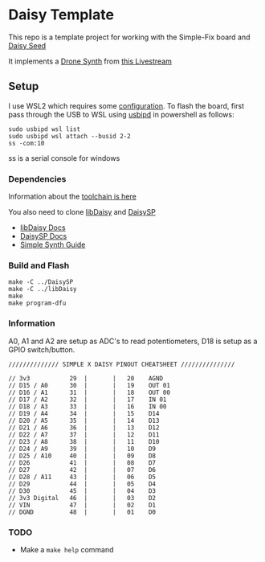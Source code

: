 # Daisy Template
This repo is a template project for working with the Simple-Fix board and [Daisy Seed](https://www.electro-smith.com/daisy/daisy)

It implements a [Drone Synth](https://github.com/Synthux-Academy/simple-examples/tree/main/daisyduino/simple-multivoice-drone) from [this Livestream](https://youtu.be/aPIAkeeGB0Q)

## Setup
I use WSL2 which requires some [configuration](https://blog.golioth.io/program-mcu-from-wsl2-with-usb-support/).
To flash the board, first pass through the USB to WSL using [usbipd](https://github.com/dorssel/usbipd-win) in powershell as follows:
```
sudo usbipd wsl list
sudo usbipd wsl attach --busid 2-2
ss -com:10
```
ss is a serial console for windows

### Dependencies
Information about the [toolchain is here](https://github.com/electro-smith/DaisyWiki/wiki/1d.-Installing-the-Toolchain-on-Linux)

You also need to clone [libDaisy](https://github.com/electro-smith/libDaisy) and [DaisySP](https://github.com/electro-smith/DaisySP)

- [libDaisy Docs](https://electro-smith.github.io/libDaisy/index.html)
- [DaisySP Docs](https://electro-smith.github.io/DaisySP/index.html)
- [Simple Synth Guide](https://www.youtube.com/watch?v=qIpW3MuebBE&list=PLBrCYHmNvufXhqGnm0eNpsfLcktGQkS-q&index=2)


### Build and Flash
```
make -C ../DaisySP
make -C ../libDaisy
make
make program-dfu
```

### Information
A0, A1 and A2 are setup as ADC's to read potentiometers, D18 is setup as a GPIO switch/button.
```
////////////// SIMPLE X DAISY PINOUT CHEATSHEET ///////////////

// 3v3           29  |       |   20    AGND
// D15 / A0      30  |       |   19    OUT 01
// D16 / A1      31  |       |   18    OUT 00
// D17 / A2      32  |       |   17    IN 01
// D18 / A3      33  |       |   16    IN 00
// D19 / A4      34  |       |   15    D14
// D20 / A5      35  |       |   14    D13
// D21 / A6      36  |       |   13    D12
// D22 / A7      37  |       |   12    D11
// D23 / A8      38  |       |   11    D10
// D24 / A9      39  |       |   10    D9
// D25 / A10     40  |       |   09    D8
// D26           41  |       |   08    D7
// D27           42  |       |   07    D6
// D28 / A11     43  |       |   06    D5
// D29           44  |       |   05    D4
// D30           45  |       |   04    D3
// 3v3 Digital   46  |       |   03    D2
// VIN           47  |       |   02    D1
// DGND          48  |       |   01    D0
```

### TODO
- Make a `make help` command
